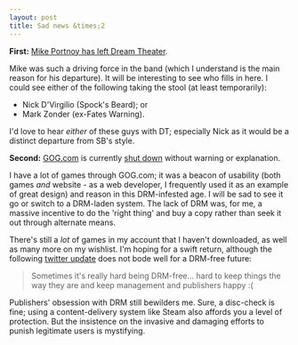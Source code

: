 ```yaml
---
layout: post
title: Sad news &times;2
---
```

**First:** [Mike Portnoy has left Dream Theater](http://dreamtheater.net/news_dreamtheater.php#pressrelease).

Mike was such a driving force in the band (which I understand is the main reason for his departure). It will be interesting to see who fills in here. I could see either of the following taking the stool (at least temporarily):

* Nick D'Virgilio (Spock's Beard); or
* Mark Zonder (ex-Fates Warning).

I'd love to hear _either_ of these guys with DT; especially Nick as it would be a distinct departure from SB's style.

**Second:** [GOG.com](http://www.gog.com) is currently [shut down](http://www.escapistmagazine.com/news/view/103601-GOG-com-Closes-its-Digital-Doors) without warning or explanation.

I have a lot of games through GOG.com; it was a beacon of usability (both games _and_ website - as a web developer, I frequently used it as an example of great design) and reason in this DRM-infested age. I will be sad to see it go or switch to a DRM-laden system. The lack of DRM was, for me, a massive incentive to do the 'right thing' and buy a copy rather than seek it out through alternate means.

There's still a *lot* of games in my account that I haven't downloaded, as well as many more on my wishlist. I'm hoping for a swift return, although the following [twitter update](http://twitter.com/GOGcom/status/24772660481) does not bode well for a DRM-free future:

> Sometimes it's really hard being DRM-free... hard to keep things the way they are and keep management and publishers happy :(

Publishers' obsession with DRM still bewilders me. Sure, a disc-check is fine; using a content-delivery system like Steam also affords you a level of protection. But the insistence on the invasive and damaging efforts to punish legitimate users is mystifying.
